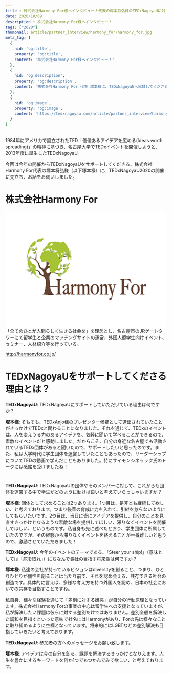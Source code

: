 ```yaml
---
title : 株式会社Harmony For様へインタビュー！代表の塚本将弘様のTEDxNagoyaUに対する思いとは？
date: 2020/10/09
description : 株式会社Harmony For様へインタビュー！
tags: ["2020"]
thumbnail: article/partner_interview/harmony_for/harmony_for.jpg
meta_tag: [
  {
    hid: 'og:title',
    property: 'og:title',
    content: '株式会社Harmony For様へインタビュー！'
  },
  {
    hid: 'og:description',
    property: 'og:description',
    content: '株式会社Harmony For 代表 塚本様に、TEDxNagoyaUへ協賛してくださる理由について伺いました。'
  },
  {
    hid: 'og:image',
    property: 'og:image',
    content: 'https://tedxnagoyau.com/article/partner_interview/harmony_for/harmony_for.jpg'
  }
]
---
```

1984年にアメリカで設立されたTED「価値あるアイデアを広める(Ideas worth spreading)」の精神に基づき、名古屋大学でTEDxイベントを開催しようと、2013年度に誕生したTEDxNagoyaU。

今回は今年の開催からTEDxNagoyaUをサポートしてくださる、株式会社Harmony For代表の塚本将弘様（以下塚本様）に、TEDxNagoyaU2020の開催に先立ち、お話をお伺いしました。

# 株式会社Harmony For
![Harmony For logo](article/partner_interview/harmony_for/harmony_for.jpg)
「全てのひとが人間らしく生きる社会を」を理念とし、名古屋市のJRゲートタワーにて留学生と企業のマッチングサイトの運営、外国人留学生向けイベント、セミナー、人材紹介等を行っている。

http://harmonyfor.co.jp/

# TEDxNagoyaUをサポートしてくださる理由とは？
__TEDxNagoyaU__: TEDxNagoyaUにサポートしていただいている理由は何ですか？

__塚本様__: そもそも、TEDxAnjo様のプレゼンター候補として選出されていたことがきっかけでTEDxと関わることになりました。それを通じて、TEDxのイベントは、人を変えうる力のあるアイデアを、気軽に聞いて学べることができるので、素敵なイベントだと感動しました。だからこそ、自分の身近な名古屋でも活動されているTEDx団体があると聞いたので、サポートしたいと思ったのです。また、私は大学時代に学生団体を運営していたこともあったので、リーダーシップについてTEDの動画で学んだこともありました。特にサイモンシネッック氏のトークには感銘を受けましたね！

# 
__TEDxNagoyaU__: TEDxNagoyaUの団体やそのメンバーに対して、これからも団体を運営する中で学生がどのように動けば良いと考えていらっしゃいますか？

__塚本様__: 団体として求めることは2つあります。1つ目は、是非とも継続して欲しい、と考えております。つまり後輩の育成に力を入れて、引継を怠らないようにしてもらいたいです。2つ目は、当日に皆にアイデアを提供し、自分のことを見直すきっかけとなるような素敵な場を提供してほしい、滞りなくイベントを開催してほしい、というものです。私自身も先に述べたとおり、学生団体に所属していたのですが、その経験から滞りなくイベントを終えることが一番難しいと思うので、激励させていただきました！

__TEDxNagoyaU__: 今年のイベントのテーマである、「Steer your ship!」（意味としては「舵を取れ」）にちなんで貴社の目指す将来像は何ですか？

__塚本様__: 私達の会社が持っているビジョンはdiversityを創ること、つまり、ひとりひとりが個性を創ることは当たり前で、それを認め会える、共存できる社会の創造です。具体的に言えば、多様な考え方を持つ外国人を認め、日本の社会においての共存を目指すことですね。

私自身、様々な経験を通じて「差別に対する嫌悪」が自分の行動原理となっています。株式会社Harmony Forの事業の中心は留学生への支援となっていますが、私が解決したい課題は彼らに対する差別だけではありません。差別全般を解決した調和を目指すといった意味で社名にはHarmonyがあり、Forの先は様々なことに取り組めるように空欄となっています。将来的にはLGBTなどの差別解決も目指していきたいと考えております。

__TEDxNagoyaU__: 参加者の方へのメッセージをお願い致します。

__塚本様__: アイデアは今の自分を創る、課題を解決するきっかけとなりえます。人生を豊かにするキーワードを何か1つでもつかんでみて欲しい、と考えております。

